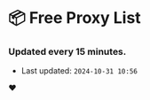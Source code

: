 # :package: Free Proxy List
### Updated every 15 minutes.

- Last updated: `2024-10-31 10:56`

:heart:
